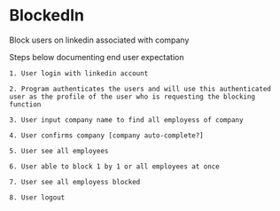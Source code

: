 # BlockedIn
Block users on linkedin associated with company

Steps below documenting end user expectation

	1. User login with linkedin account

	2. Program authenticates the users and will use this authenticated user as the profile of the user who is requesting the blocking function

	3. User input company name to find all employess of company

	4. User confirms company [company auto-complete?]

	5. User see all employees

	6. User able to block 1 by 1 or all employees at once

	7. User see all employess blocked

	8. User logout
